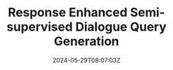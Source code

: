 ---
title: "Response Enhanced Semi-supervised Dialogue Query Generation"
authors:
- Jianheng Huang
- Ante Wang
- Linfeng Gao
- Linfeng Song
- Jinsong Su
author_notes:
- "共同一作"
- "共同一作"
- 
- 
- "通讯作者"
date: "2024-05-29T08:07:03Z"
publishDate: "2025-05-29T08:07:03Z"
publication_types: [文本生成]
publication: "**In Proc. of AAAI 2024.** (CCF-A类)"
---